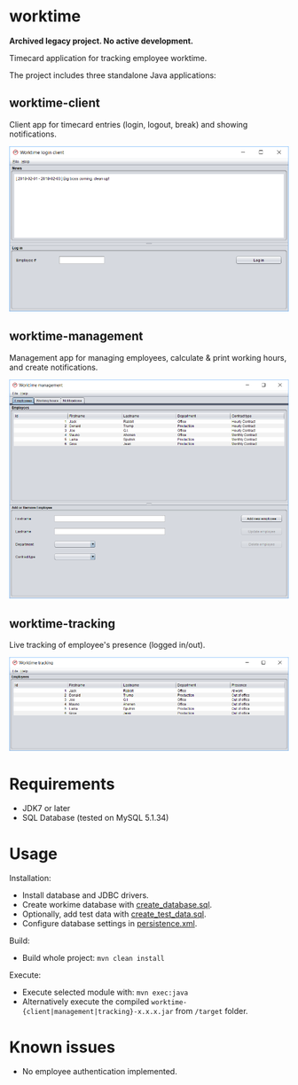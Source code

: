 # worktime

**Archived legacy project. No active development.**

Timecard application for tracking employee worktime.

The project includes three standalone Java applications:

## worktime-client
Client app for timecard entries (login, logout, break) and showing notifications.

![worktime-client](screenshot-client.png "worktime-client")

## worktime-management
Management app for managing employees, calculate & print working hours, and create notifications.

![worktime-management](screenshot-management.png "worktime-management")

## worktime-tracking
Live tracking of employee's presence (logged in/out).

![worktime-tracking](screenshot-tracking.png "worktime-tracking")

# Requirements
- JDK7 or later
- SQL Database (tested on MySQL 5.1.34)

# Usage
Installation:
- Install database and JDBC drivers.
- Create workime database with [create_database.sql](src/main/resources/create_database.sql). 
- Optionally, add test data with [create_test_data.sql](src/test/resources/create_test_data.sql). 
- Configure database settings in [persistence.xml](worktime-common/src/main/resources/META-INF/persistence.xml).

Build:
- Build whole project: `mvn clean install`

Execute:
- Execute selected module with: `mvn exec:java`
- Alternatively execute the compiled `worktime-{client|management|tracking}-x.x.x.jar` from `/target` folder.

# Known issues
- No employee authentication implemented.